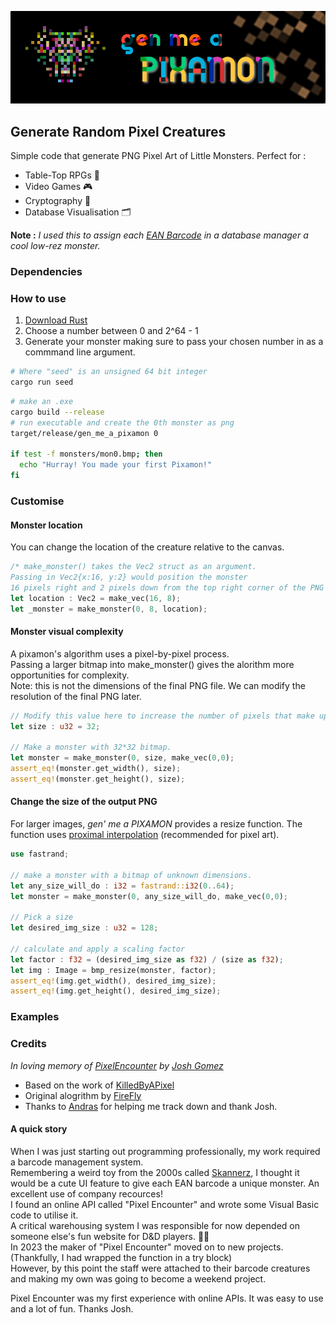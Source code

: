 ![banner](assets/gen_me_a_pixamon_logo.jpg)

## Generate Random Pixel Creatures

Simple code that generate PNG Pixel Art of Little Monsters.
Perfect for :
- Table-Top RPGs :game_die:
- Video Games :video_game:
- Cryptography :key:
- Database Visualisation :card_index_dividers:

**Note :** *I used this to assign each [EAN Barcode](https://en.wikipedia.org/wiki/International_Article_Number) in a database manager a cool low-rez monster.*

### Dependencies

### How to use

1. [Download Rust](https://www.rust-lang.org/tools/install)
2. Choose a number between 0 and 2^64 - 1
3. Generate your monster making sure to pass your chosen number in as a commmand line argument.
```bash
# Where "seed" is an unsigned 64 bit integer
cargo run seed
```

```bash
# make an .exe
cargo build --release
# run executable and create the 0th monster as png
target/release/gen_me_a_pixamon 0

if test -f monsters/mon0.bmp; then
  echo "Hurray! You made your first Pixamon!"
fi
```

### Customise

#### Monster location
You can change the location of the creature relative to the canvas.
```rust
/* make_monster() takes the Vec2 struct as an argument.
Passing in Vec2{x:16, y:2} would position the monster
16 pixels right and 2 pixels down from the top right corner of the PNG */ 
let location : Vec2 = make_vec(16, 8);
let _monster = make_monster(0, 8, location);
```

#### Monster visual complexity
A pixamon's algorithm uses a pixel-by-pixel process.   
Passing a larger bitmap into make_monster() gives the alorithm more opportunities for complexity.   
Note: this is not the dimensions of the final PNG file. We can modify the resolution of the final PNG later.
```rust
// Modify this value here to increase the number of pixels that make up a monster.
let size : u32 = 32;

// Make a monster with 32*32 bitmap.
let monster = make_monster(0, size, make_vec(0,0);
assert_eq!(monster.get_width(), size);
assert_eq!(monster.get_height(), size);
```

#### Change the size of the output PNG
For larger images, *gen' me a PIXAMON* provides a resize function.
The function uses [proximal interpolation](https://en.wikipedia.org/wiki/Nearest-neighbor_interpolation) (recommended for pixel art).
```rust
use fastrand;

// make a monster with a bitmap of unknown dimensions.
let any_size_will_do : i32 = fastrand::i32(0..64);
let monster = make_monster(0, any_size_will_do, make_vec(0,0);

// Pick a size
let desired_img_size : u32 = 128;

// calculate and apply a scaling factor
let factor : f32 = (desired_img_size as f32) / (size as f32);
let img : Image = bmp_resize(monster, factor);
assert_eq!(img.get_width(), desired_img_size);
assert_eq!(img.get_height(), desired_img_size);
```

### Examples

### Credits
*In loving memory of [PixelEncounter](https://pixelencounter.com/) by [Josh Gomez](https://github.com/XzaR90/PixelEncounter)*

- Based on the work of [KilledByAPixel](https://github.com/KilledByAPixel/ZzSprite/blob/master/ZzSprite.js) 
- Original alogrithm by [FireFly](https://www.dwitter.net/d/3078)
- Thanks to [Andras](https://github.com/fordosa90) for helping me track down and thank Josh.

#### A quick story
When I was just starting out programming professionally, my work required a barcode management system.  
Remembering a weird toy from the 2000s called [Skannerz](https://en.wikipedia.org/wiki/Skannerz), I thought it would be a cute UI feature to give each EAN barcode a unique monster.
An excellent use of company recources!  
I found an online API called "Pixel Encounter" and wrote some Visual Basic code to utilise it.  
A critical warehousing system I was responsible for now depended on someone else's fun website for D&D players. :man_facepalming:  
In 2023 the maker of "Pixel Encounter" moved on to new projects. (Thankfully, I had wrapped the function in a try block)  
However, by this point the staff were attached to their barcode creatures and making my own was going to become a weekend project. 

Pixel Encounter was my first experience with online APIs. It was easy to use and a lot of fun.
Thanks Josh.

